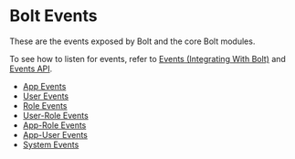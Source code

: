 # Bolt Events

These are the events exposed by Bolt and the core Bolt modules.

To see how to listen for events, refer to [Events \(Integrating With Bolt\)](/events.md) and [Events API](/events-api.md).

* [App Events](/bolt-events/app-events.md)
* [User Events](/bolt-events/user-events.md)
* [Role Events](/bolt-events/role-events.md)
* [User-Role Events](/bolt-events/user-role-events.md)
* [App-Role Events](/bolt-events/app-role-events.md)
* [App-User Events](/bolt-events/app-user-events.md)
* [System Events](/bolt-events/system-events.md)



